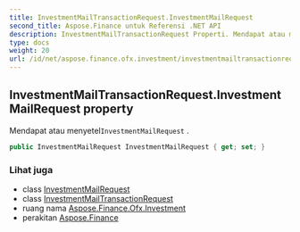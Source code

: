 ```yaml
---
title: InvestmentMailTransactionRequest.InvestmentMailRequest
second_title: Aspose.Finance untuk Referensi .NET API
description: InvestmentMailTransactionRequest Properti. Mendapat atau menyetelInvestmentMailRequest .
type: docs
weight: 20
url: /id/net/aspose.finance.ofx.investment/investmentmailtransactionrequest/investmentmailrequest/
---
```

## InvestmentMailTransactionRequest.InvestmentMailRequest property

Mendapat atau menyetel`InvestmentMailRequest` .

```csharp
public InvestmentMailRequest InvestmentMailRequest { get; set; }
```

### Lihat juga

* class [InvestmentMailRequest](../../investmentmailrequest/)
* class [InvestmentMailTransactionRequest](../)
* ruang nama [Aspose.Finance.Ofx.Investment](../../investmentmailtransactionrequest/)
* perakitan [Aspose.Finance](../../../)


